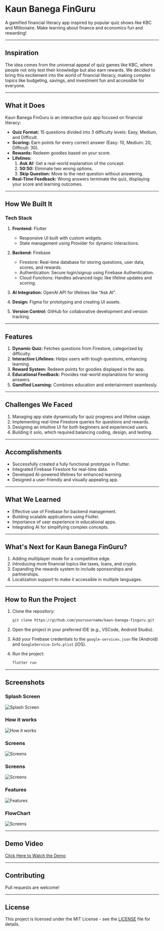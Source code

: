 # Kaun Banega FinGuru

A gamified financial literacy app inspired by popular quiz shows like KBC and Millionaire. Make learning about finance and economics fun and rewarding!

---

## Inspiration

The idea comes from the universal appeal of quiz games like KBC, where people not only test their knowledge but also earn rewards. We decided to bring this excitement into the world of financial literacy, making complex topics like budgeting, savings, and investment fun and accessible for everyone.

---

## What it Does

Kaun Banega FinGuru is an interactive quiz app focused on financial literacy:

- **Quiz Format:** 15 questions divided into 3 difficulty levels: Easy, Medium, and Difficult.
- **Scoring:** Earn points for every correct answer (Easy: 10, Medium: 20, Difficult: 30).
- **Rewards:** Redeem goodies based on your score.
- **Lifelines:**
  1. **Ask AI:** Get a real-world explanation of the concept.
  2. **50:50:** Eliminate two wrong options.
  3. **Skip Question:** Move to the next question without answering.
- **Real-Time Feedback:** Wrong answers terminate the quiz, displaying your score and learning outcomes.

---

## How We Built It

### Tech Stack

1. **Frontend:** Flutter
   - Responsive UI built with custom widgets.
   - State management using Provider for dynamic interactions.

2. **Backend:** Firebase
   - Firestore: Real-time database for storing questions, user data, scores, and rewards.
   - Authentication: Secure login/signup using Firebase Authentication.
   - Cloud Functions: Handles advanced logic like lifeline updates and scoring.

3. **AI Integration:** OpenAI API for lifelines like "Ask AI".
4. **Design:** Figma for prototyping and creating UI assets.
5. **Version Control:** GitHub for collaborative development and version tracking.

---

## Features

1. **Dynamic Quiz:** Fetches questions from Firestore, categorized by difficulty.
2. **Interactive Lifelines:** Helps users with tough questions, enhancing learning.
3. **Reward System:** Redeem points for goodies displayed in the app.
4. **Educational Feedback:** Provides real-world explanations for wrong answers.
5. **Gamified Learning:** Combines education and entertainment seamlessly.

---

## Challenges We Faced

1. Managing app state dynamically for quiz progress and lifeline usage.
2. Implementing real-time Firestore queries for questions and rewards.
3. Designing an intuitive UI for both beginners and experienced users.
4. Building it solo, which required balancing coding, design, and testing.

---

## Accomplishments

- Successfully created a fully functional prototype in Flutter.
- Integrated Firebase Firestore for real-time data.
- Developed AI-powered lifelines for enhanced learning.
- Designed a user-friendly and visually appealing app.

---

## What We Learned

- Effective use of Firebase for backend management.
- Building scalable applications using Flutter.
- Importance of user experience in educational apps.
- Integrating AI for simplifying complex concepts.

---

## What's Next for Kaun Banega FinGuru?

1. Adding multiplayer mode for a competitive edge.
2. Introducing more financial topics like taxes, loans, and crypto.
3. Expanding the rewards system to include sponsorships and partnerships.
4. Localization support to make it accessible in multiple languages.

---

## How to Run the Project

1. Clone the repository:

   ```bash
   git clone https://github.com/yourusername/kaun-banega-finguru.git
   ```

2. Open the project in your preferred IDE (e.g., VSCode, Android Studio).

3. Add your Firebase credentials to the `google-services.json` file (Android) and `GoogleService-Info.plist` (iOS).

4. Run the project:

   ```bash
   flutter run
   ```

---

## Screenshots

### Splash Screen
![Splash Screen](https://github.com/jyotsna030/Kaun-Banega-FinGuru/blob/main/assets/images/Shares%20are.png)

### How it works
![How it works](https://github.com/jyotsna030/Kaun-Banega-FinGuru/blob/main/assets/images/Shares%20are%20(2).png)

### Screens
![Screens](https://github.com/jyotsna030/Kaun-Banega-FinGuru/blob/main/assets/images/Shares%20are%20(4).png)

### Screens
![Screens](https://github.com/jyotsna030/Kaun-Banega-FinGuru/blob/main/assets/images/Shares%20are%20(5).png)

### Features
![Features](https://github.com/jyotsna030/Kaun-Banega-FinGuru/blob/main/assets/images/Shares%20are%20(3).png)

### FlowChart
![Screens](https://github.com/jyotsna030/Kaun-Banega-FinGuru/blob/main/assets/images/KBF_Flowchart.png)

---

## Demo Video

[Click Here to Watch the Demo](https://youtu.be/oU4xW54e8uE?si=8XeucpdA1xQcHZSg)

---

## Contributing

Pull requests are welcome! 

---

## License

This project is licensed under the MIT License - see the [LICENSE](LICENSE) file for details.
